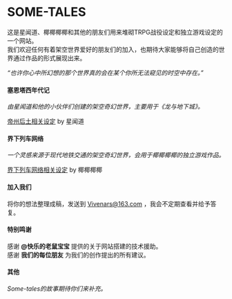 # SOME-TALES

这是星闻道、椰椰椰椰和其他的朋友们用来堆砌TRPG战役设定和独立游戏设定的一个网站。  
我们欢迎任何有着架空世界爱好的朋友们的加入，也期待大家能够将自己创造的世界通过作品的形式展现出来。  

*“也许你心中所幻想的那个世界真的会在某个你所无法窥见的时空中存在。”*  


#### 塞恩塔西年代记

*由星闻道和他的小伙伴们创建的架空奇幻世界，主要用于《龙与地下城》。*  

[帝州后土相关设定](帝州_目录.md) by 星闻道  


#### 界下列车网络

*一个灵感来源于现代地铁交通的架空奇幻世界，会用于椰椰椰椰的独立游戏作品。*  

[界下列车网络相关设定](链接地址) by 椰椰椰椰  


#### 加入我们

将你的想法整理成稿，发送到 Vivenars@163.com ，我会不定期查看并给予答复。

#### 特别鸣谢

感谢 **@快乐的老鼠宝宝** 提供的关于网站搭建的技术援助。  
感谢 **我们的每位朋友** 为我们的创作提出的所有建议。  

#### 其他

*Some-tales的故事期待你们来补充。*
